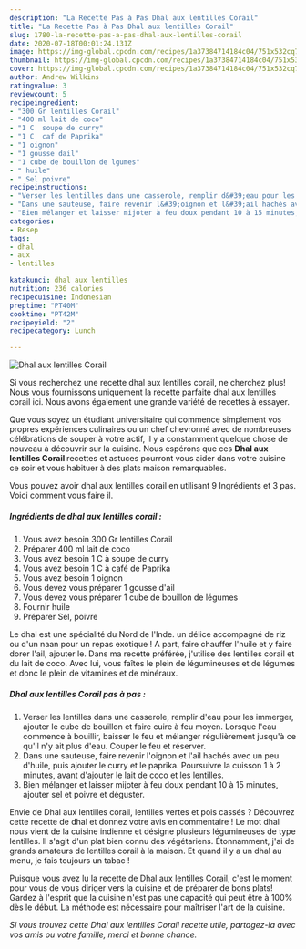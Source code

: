 ```yaml
---
description: "La Recette Pas à Pas Dhal aux lentilles Corail"
title: "La Recette Pas à Pas Dhal aux lentilles Corail"
slug: 1780-la-recette-pas-a-pas-dhal-aux-lentilles-corail
date: 2020-07-18T00:01:24.131Z
image: https://img-global.cpcdn.com/recipes/1a37384714184c04/751x532cq70/dhal-aux-lentilles-corail-photo-principale-de-la-recette.jpg
thumbnail: https://img-global.cpcdn.com/recipes/1a37384714184c04/751x532cq70/dhal-aux-lentilles-corail-photo-principale-de-la-recette.jpg
cover: https://img-global.cpcdn.com/recipes/1a37384714184c04/751x532cq70/dhal-aux-lentilles-corail-photo-principale-de-la-recette.jpg
author: Andrew Wilkins
ratingvalue: 3
reviewcount: 5
recipeingredient:
- "300 Gr lentilles Corail"
- "400 ml lait de coco"
- "1 C  soupe de curry"
- "1 C  caf de Paprika"
- "1 oignon"
- "1 gousse dail"
- "1 cube de bouillon de lgumes"
- " huile"
- " Sel poivre"
recipeinstructions:
- "Verser les lentilles dans une casserole, remplir d&#39;eau pour les immerger, ajouter le cube de bouillon et faire cuire à feu moyen. Lorsque l&#39;eau commence à bouillir, baisser le feu et mélanger régulièrement jusqu&#39;à ce qu&#39;il n&#39;y ait plus d&#39;eau. Couper le feu et réserver."
- "Dans une sauteuse, faire revenir l&#39;oignon et l&#39;ail hachés avec un peu d&#39;huile, puis ajouter le curry et le paprika. Poursuivre la cuisson 1 à 2 minutes, avant d&#39;ajouter le lait de coco et les lentilles."
- "Bien mélanger et laisser mijoter à feu doux pendant 10 à 15 minutes, ajouter sel et poivre et déguster."
categories:
- Resep
tags:
- dhal
- aux
- lentilles

katakunci: dhal aux lentilles 
nutrition: 236 calories
recipecuisine: Indonesian
preptime: "PT40M"
cooktime: "PT42M"
recipeyield: "2"
recipecategory: Lunch

---
```



![Dhal aux lentilles Corail](https://img-global.cpcdn.com/recipes/1a37384714184c04/751x532cq70/dhal-aux-lentilles-corail-photo-principale-de-la-recette.jpg)

Si vous recherchez une recette dhal aux lentilles corail, ne cherchez plus! Nous vous fournissons uniquement la recette parfaite dhal aux lentilles corail ici. Nous avons également une grande variété de recettes à essayer.

Que vous soyez un étudiant universitaire qui commence simplement vos propres expériences culinaires ou un chef chevronné avec de nombreuses célébrations de souper à votre actif, il y a constamment quelque chose de nouveau à découvrir sur la cuisine. Nous espérons que ces <strong> Dhal aux lentilles Corail </strong> recettes et astuces pourront vous aider dans votre cuisine ce soir et vous habituer à des plats maison remarquables.

<!--inarticleads1-->

Vous pouvez avoir dhal aux lentilles corail en utilisant 9 Ingrédients et 3 pas. Voici comment vous faire il.

##### Ingrédients de dhal aux lentilles corail :

1. Vous avez besoin 300 Gr lentilles Corail
1. Préparer 400 ml lait de coco
1. Vous avez besoin 1 C à soupe de curry
1. Vous avez besoin 1 C à café de Paprika
1. Vous avez besoin 1 oignon
1. Vous devez vous préparer 1 gousse d&#39;ail
1. Vous devez vous préparer 1 cube de bouillon de légumes
1. Fournir  huile
1. Préparer  Sel, poivre


Le dhal est une spécialité du Nord de l&#39;Inde. un délice accompagné de riz ou d&#39;un naan pour un repas exotique ! A part, faire chauffer l&#39;huile et y faire dorer l&#39;ail, ajouter le. Dans ma recette préférée, j&#39;utilise des lentilles corail et du lait de coco. Avec lui, vous faîtes le plein de légumineuses et de légumes et donc le plein de vitamines et de minéraux. 

<!--inarticleads2-->

##### Dhal aux lentilles Corail pas à pas :

1. Verser les lentilles dans une casserole, remplir d&#39;eau pour les immerger, ajouter le cube de bouillon et faire cuire à feu moyen. Lorsque l&#39;eau commence à bouillir, baisser le feu et mélanger régulièrement jusqu&#39;à ce qu&#39;il n&#39;y ait plus d&#39;eau. Couper le feu et réserver.
1. Dans une sauteuse, faire revenir l&#39;oignon et l&#39;ail hachés avec un peu d&#39;huile, puis ajouter le curry et le paprika. Poursuivre la cuisson 1 à 2 minutes, avant d&#39;ajouter le lait de coco et les lentilles.
1. Bien mélanger et laisser mijoter à feu doux pendant 10 à 15 minutes, ajouter sel et poivre et déguster.


Envie de Dhal aux lentilles corail, lentilles vertes et pois cassés ? Découvrez cette recette de dhal et donnez votre avis en commentaire ! Le mot dhal nous vient de la cuisine indienne et désigne plusieurs légumineuses de type lentilles. Il s&#39;agit d&#39;un plat bien connu des végétariens. Étonnamment, j&#39;ai de grands amateurs de lentilles corail à la maison. Et quand il y a un dhal au menu, je fais toujours un tabac ! 

<!--inarticleads1-->

<p>
Puisque vous avez lu la recette de Dhal aux lentilles Corail, c'est le moment pour vous de vous diriger vers la cuisine et de préparer de bons plats! Gardez à l'esprit que la cuisine n'est pas une capacité qui peut être à 100% dès le début. La méthode est nécessaire pour maîtriser l'art de la cuisine.
</p>

<p>
<i>Si vous trouvez cette Dhal aux lentilles Corail recette utile, partagez-la avec vos amis ou votre famille, merci et bonne chance.</i>
</p>
